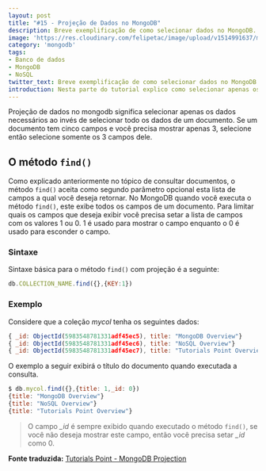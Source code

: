 ```yaml
---
layout: post
title: "#15 - Projeção de Dados no MongoDB"
description: Breve exemplificação de como selecionar dados no MongoDB.
image: 'https://res.cloudinary.com/felipetac/image/upload/v1514991637/mongodb_iqnp0d.png'
category: 'mongodb'
tags:
- Banco de dados
- MongoDB
- NoSQL
twitter_text: Breve exemplificação de como selecionar dados no MongoDB.
introduction: Nesta parte do tutorial explico como selecionar apenas os dados necessários à consulta.
---
```

Projeção de dados no mongodb significa selecionar apenas os dados necessários ao invés de selecionar todo os dados de um documento. Se um documento tem cinco campos e você precisa mostrar apenas 3, selecione então selecione somente os 3 campos dele.

## O método ```find()```

Como explicado anteriormente no tópico de consultar documentos, o método ```find()``` aceita como segundo parâmetro opcional esta lista de campos a qual você deseja retornar. No MongoDB quando você executa o método ```find()```, este exibe todos os campos de um documento. Para limitar quais os campos que deseja exibir você precisa setar a lista de campos com os valores 1 ou 0. 1 é usado para mostrar o campo enquanto o 0 é usado para esconder o campo.

### Sintaxe

Sintaxe básica para o método ```find()``` com projeção é a seguinte:

```js
db.COLLECTION_NAME.find({},{KEY:1})
```
### Exemplo

Considere que a coleção *mycol* tenha os seguintes dados:

```js
{ _id: ObjectId(5983548781331adf45ec5), title: "MongoDB Overview"}
{ _id: ObjectId(5983548781331adf45ec6), title: "NoSQL Overview"}
{ _id: ObjectId(5983548781331adf45ec7), title: "Tutorials Point Overview"}
```

O exemplo a seguir exibirá o título do documento quando executada a consulta.

```js
$ db.mycol.find({},{title: 1,_id: 0})
{title: "MongoDB Overview"}
{title: "NoSQL Overview"}
{title: "Tutorials Point Overview"}
```

> O campo *_id* é sempre exibido quando executado o método ```find()```, se você não deseja mostrar este campo, então você precisa setar *_id* como 0.

**Fonte traduzida:** [Tutorials Point - MongoDB Projection](http://www.tutorialspoint.com/mongodb/mongodb_projection.htm)
